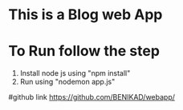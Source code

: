 # This is a Blog web App
# To Run follow the step
1) Install node js using "npm install"
2) Run using "nodemon app.js"

#github link
https://github.com/BENIKAD/webapp/
